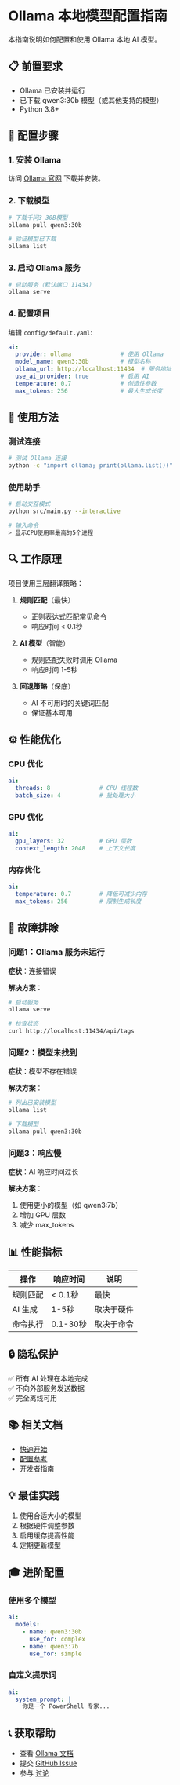 # Ollama 本地模型配置指南

本指南说明如何配置和使用 Ollama 本地 AI 模型。

## 📋 前置要求

- Ollama 已安装并运行
- 已下载 qwen3:30b 模型（或其他支持的模型）
- Python 3.8+

## 🔧 配置步骤

### 1. 安装 Ollama

访问 [Ollama 官网](https://ollama.ai) 下载并安装。

### 2. 下载模型

```bash
# 下载千问3 30B模型
ollama pull qwen3:30b

# 验证模型已下载
ollama list
```

### 3. 启动 Ollama 服务

```bash
# 启动服务（默认端口 11434）
ollama serve
```

### 4. 配置项目

编辑 `config/default.yaml`:

```yaml
ai:
  provider: ollama              # 使用 Ollama
  model_name: qwen3:30b         # 模型名称
  ollama_url: http://localhost:11434  # 服务地址
  use_ai_provider: true         # 启用 AI
  temperature: 0.7              # 创造性参数
  max_tokens: 256               # 最大生成长度
```

## 🎯 使用方法

### 测试连接

```bash
# 测试 Ollama 连接
python -c "import ollama; print(ollama.list())"
```

### 使用助手

```bash
# 启动交互模式
python src/main.py --interactive

# 输入命令
> 显示CPU使用率最高的5个进程
```

## 🔍 工作原理

项目使用三层翻译策略：

1. **规则匹配**（最快）
   - 正则表达式匹配常见命令
   - 响应时间 < 0.1秒

2. **AI 模型**（智能）
   - 规则匹配失败时调用 Ollama
   - 响应时间 1-5秒

3. **回退策略**（保底）
   - AI 不可用时的关键词匹配
   - 保证基本可用

## ⚙️ 性能优化

### CPU 优化

```yaml
ai:
  threads: 8              # CPU 线程数
  batch_size: 4           # 批处理大小
```

### GPU 优化

```yaml
ai:
  gpu_layers: 32          # GPU 层数
  context_length: 2048    # 上下文长度
```

### 内存优化

```yaml
ai:
  temperature: 0.7        # 降低可减少内存
  max_tokens: 256         # 限制生成长度
```

## 🐛 故障排除

### 问题1：Ollama 服务未运行

**症状**：连接错误

**解决方案**：
```bash
# 启动服务
ollama serve

# 检查状态
curl http://localhost:11434/api/tags
```

### 问题2：模型未找到

**症状**：模型不存在错误

**解决方案**：
```bash
# 列出已安装模型
ollama list

# 下载模型
ollama pull qwen3:30b
```

### 问题3：响应慢

**症状**：AI 响应时间过长

**解决方案**：
1. 使用更小的模型（如 qwen3:7b）
2. 增加 GPU 层数
3. 减少 max_tokens

## 📊 性能指标

| 操作 | 响应时间 | 说明 |
|------|---------|------|
| 规则匹配 | < 0.1秒 | 最快 |
| AI 生成 | 1-5秒 | 取决于硬件 |
| 命令执行 | 0.1-30秒 | 取决于命令 |

## 🔒 隐私保护

✅ 所有 AI 处理在本地完成  
✅ 不向外部服务发送数据  
✅ 完全离线可用  

## 📚 相关文档

- [快速开始](../快速开始.md)
- [配置参考](configuration.md)
- [开发者指南](developer-guide.md)

## 💡 最佳实践

1. 使用合适大小的模型
2. 根据硬件调整参数
3. 启用缓存提高性能
4. 定期更新模型

## 🎓 进阶配置

### 使用多个模型

```yaml
ai:
  models:
    - name: qwen3:30b
      use_for: complex
    - name: qwen3:7b
      use_for: simple
```

### 自定义提示词

```yaml
ai:
  system_prompt: |
    你是一个 PowerShell 专家...
```

## 📞 获取帮助

- 查看 [Ollama 文档](https://ollama.ai/docs)
- 提交 [GitHub Issue](https://github.com/0green7hand0/AI-PowerShell/issues)
- 参与 [讨论](https://github.com/0green7hand0/AI-PowerShell/discussions)
